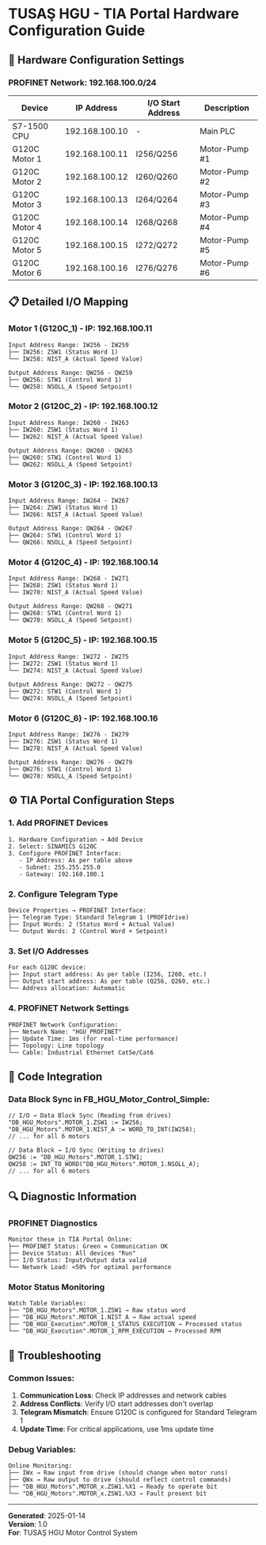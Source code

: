 # TUSAŞ HGU - TIA Portal Hardware Configuration Guide

## 🔧 Hardware Configuration Settings

### PROFINET Network: 192.168.100.0/24

| Device | IP Address | I/O Start Address | Description |
|--------|------------|------------------|-------------|
| S7-1500 CPU | 192.168.100.10 | - | Main PLC |
| G120C Motor 1 | 192.168.100.11 | I256/Q256 | Motor-Pump #1 |
| G120C Motor 2 | 192.168.100.12 | I260/Q260 | Motor-Pump #2 |
| G120C Motor 3 | 192.168.100.13 | I264/Q264 | Motor-Pump #3 |
| G120C Motor 4 | 192.168.100.14 | I268/Q268 | Motor-Pump #4 |
| G120C Motor 5 | 192.168.100.15 | I272/Q272 | Motor-Pump #5 |
| G120C Motor 6 | 192.168.100.16 | I276/Q276 | Motor-Pump #6 |

## 📋 Detailed I/O Mapping

### Motor 1 (G120C_1) - IP: 192.168.100.11
```
Input Address Range: IW256 - IW259
├── IW256: ZSW1 (Status Word 1)
└── IW258: NIST_A (Actual Speed Value)

Output Address Range: QW256 - QW259  
├── QW256: STW1 (Control Word 1)
└── QW258: NSOLL_A (Speed Setpoint)
```

### Motor 2 (G120C_2) - IP: 192.168.100.12
```
Input Address Range: IW260 - IW263
├── IW260: ZSW1 (Status Word 1)
└── IW262: NIST_A (Actual Speed Value)

Output Address Range: QW260 - QW263
├── QW260: STW1 (Control Word 1)
└── QW262: NSOLL_A (Speed Setpoint)
```

### Motor 3 (G120C_3) - IP: 192.168.100.13
```
Input Address Range: IW264 - IW267
├── IW264: ZSW1 (Status Word 1)
└── IW266: NIST_A (Actual Speed Value)

Output Address Range: QW264 - QW267
├── QW264: STW1 (Control Word 1)
└── QW266: NSOLL_A (Speed Setpoint)
```

### Motor 4 (G120C_4) - IP: 192.168.100.14
```
Input Address Range: IW268 - IW271
├── IW268: ZSW1 (Status Word 1)
└── IW270: NIST_A (Actual Speed Value)

Output Address Range: QW268 - QW271
├── QW268: STW1 (Control Word 1)
└── QW270: NSOLL_A (Speed Setpoint)
```

### Motor 5 (G120C_5) - IP: 192.168.100.15
```
Input Address Range: IW272 - IW275
├── IW272: ZSW1 (Status Word 1)
└── IW274: NIST_A (Actual Speed Value)

Output Address Range: QW272 - QW275
├── QW272: STW1 (Control Word 1)
└── QW274: NSOLL_A (Speed Setpoint)
```

### Motor 6 (G120C_6) - IP: 192.168.100.16
```
Input Address Range: IW276 - IW279
├── IW276: ZSW1 (Status Word 1)
└── IW278: NIST_A (Actual Speed Value)

Output Address Range: QW276 - QW279
├── QW276: STW1 (Control Word 1)
└── QW278: NSOLL_A (Speed Setpoint)
```

## ⚙️ TIA Portal Configuration Steps

### 1. Add PROFINET Devices
```
1. Hardware Configuration → Add Device
2. Select: SINAMICS G120C
3. Configure PROFINET Interface:
   - IP Address: As per table above
   - Subnet: 255.255.255.0
   - Gateway: 192.168.100.1
```

### 2. Configure Telegram Type
```
Device Properties → PROFINET Interface:
├── Telegram Type: Standard Telegram 1 (PROFIdrive)
├── Input Words: 2 (Status Word + Actual Value)
└── Output Words: 2 (Control Word + Setpoint)
```

### 3. Set I/O Addresses
```
For each G120C device:
├── Input start address: As per table (I256, I260, etc.)
├── Output start address: As per table (Q256, Q260, etc.)
└── Address allocation: Automatic
```

### 4. PROFINET Network Settings
```
PROFINET Network Configuration:
├── Network Name: "HGU_PROFINET"
├── Update Time: 1ms (for real-time performance)
├── Topology: Line topology
└── Cable: Industrial Ethernet Cat5e/Cat6
```

## 🎯 Code Integration

### Data Block Sync in FB_HGU_Motor_Control_Simple:
```scl
// I/O → Data Block Sync (Reading from drives)
"DB_HGU_Motors".MOTOR_1.ZSW1 := IW256;
"DB_HGU_Motors".MOTOR_1.NIST_A := WORD_TO_INT(IW258);
// ... for all 6 motors

// Data Block → I/O Sync (Writing to drives)  
QW256 := "DB_HGU_Motors".MOTOR_1.STW1;
QW258 := INT_TO_WORD("DB_HGU_Motors".MOTOR_1.NSOLL_A);
// ... for all 6 motors
```

## 🔍 Diagnostic Information

### PROFINET Diagnostics
```
Monitor these in TIA Portal Online:
├── PROFINET Status: Green = Communication OK
├── Device Status: All devices "Run"
├── I/O Status: Input/Output data valid
└── Network Load: <50% for optimal performance
```

### Motor Status Monitoring
```
Watch Table Variables:
├── "DB_HGU_Motors".MOTOR_1.ZSW1 → Raw status word
├── "DB_HGU_Motors".MOTOR_1.NIST_A → Raw actual speed
├── "DB_HGU_Execution".MOTOR_1_STATUS_EXECUTION → Processed status
└── "DB_HGU_Execution".MOTOR_1_RPM_EXECUTION → Processed RPM
```

## 🚨 Troubleshooting

### Common Issues:
1. **Communication Loss**: Check IP addresses and network cables
2. **Address Conflicts**: Verify I/O start addresses don't overlap
3. **Telegram Mismatch**: Ensure G120C is configured for Standard Telegram 1
4. **Update Time**: For critical applications, use 1ms update time

### Debug Variables:
```
Online Monitoring:
├── IWx → Raw input from drive (should change when motor runs)
├── QWx → Raw output to drive (should reflect control commands)
├── "DB_HGU_Motors".MOTOR_x.ZSW1.%X1 → Ready to operate bit
└── "DB_HGU_Motors".MOTOR_x.ZSW1.%X3 → Fault present bit
```

---
**Generated**: 2025-01-14  
**Version**: 1.0  
**For**: TUSAŞ HGU Motor Control System